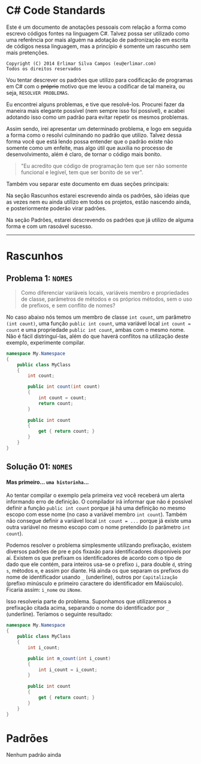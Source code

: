 C# Code Standards
=================

Este é um documento de anotações pessoais com relação a forma como escrevo códigos fontes na linguagem C#. Talvez possa ser utilizado como uma referência por mais alguém na adotação de padronização em escrita de códigos nessa linguagem, mas a princípio é somente um rascunho sem mais pretenções.


```
Copyright (C) 2014 Erlimar Silva Campos (eu@erlimar.com)
Todos os direitos reservados
```

Vou tentar descrever os padrões que utilizo para codificação de programas em C# com o ~~próprio~~ motivo que me levou a codificar de tal maneira, ou seja, `RESOLVER PROBLEMAS`.

Eu encontrei alguns problemas, e tive que resolvê-los. Procurei fazer da maneira mais elegante possível (nem sempre isso foi possível), e acabei adotando isso como um padrão para evitar repetir os mesmos problemas.

Assim sendo, irei apresentar um determinado problema, e logo em seguida a forma como o resolvi culminando no padrão que utilizo. Talvez dessa forma você que está lendo possa entender que o padrão existe não somente como um enfeite, mas algo útil que auxilia no processo de desenvolvimento, além é claro, de tornar o código mais bonito.

> "Eu acredito que código de programação tem que ser não somente funcional e legível, tem que ser bonito de se ver".

Também vou separar este documento em duas seções principais:

Na seção Rascunhos estarei escrevendo ainda os padrões, são ideias que as vezes nem eu ainda utilizo em todos os projetos, estão nascendo ainda, e posteriormente poderão virar padrões.

Na seção Padrões, estarei descrevendo os padrões que já utilizo de alguma forma e com um rasoável sucesso.


-----------------

# Rascunhos


## Problema 1: `NOMES`
> Como diferenciar variáveis locais, variáveis membro e propriedades de classe, parâmetros de métodos e os próprios métodos, sem o uso de prefixos, e sem conflito de nomes?

No caso abaixo nós temos um membro de classe `int count`, um parâmetro `(int count)`, uma função `public int count`, uma variável local `int count = count` e uma propriedade `public int count`, ambas com o mesmo nome.
Não é fácil distringuí-las, além do que haverá conflitos na utilização deste exemplo, experimente compilar.

```csharp
namespace My.Namespace
{
    public class MyClass
    {
        int count;

        public int count(int count)
        {
            int count = count;
            return count;
        }
        
        public int count
        {
            get { return count; }
        }
    }
}
```

## Solução 01: `NOMES`

#### Mas primeiro... `uma historinha`...

Ao tentar compilar o exemplo pela primeira vez você receberá um alerta informando erro de definição. O compilador irá informar que não é possível definir a função `public int count` porque já há uma definição no mesmo escopo com esse nome (no caso a variável membro `int count`). Também não consegue definir a variável local `int count = ...` porque já existe uma outra variável no mesmo escopo com o nome pretendido (o parâmetro `int count`).

Podemos resolver o problema simplesmente utilizando prefixação, existem diversos padrões de pre e pós fixaxão para identificadores disponíveis por aí. Existem os que prefixam os identificadores de acordo com o tipo de dado que ele contém, para inteiros usa-se o prefixo `i`, para double `d`, string `s`, métodos `m`, e assim por diante. Há ainda os que separam os prefixos do nome de identificador usando `_` (underline), outros por `Capitalização` (prefixo minúsculo e primeiro caractere do identificador em Maiúsculo). Ficaria assim: `i_nome` ou `iNome`.

Isso resolveria parte do problema. Suponhamos que utilizaremos a prefixação citada acima, separando o nome do identificador por `_` (underline). Teríamos o seguinte resultado:

```csharp
namespace My.Namespace
{
    public class MyClass
    {
        int i_count;

        public int m_count(int i_count)
        {
            int i_count = i_count;
        }
        
        public int count
        {
            get { return count; }
        }
    }
}
```

Padrões
=========

Nenhum padrão ainda
